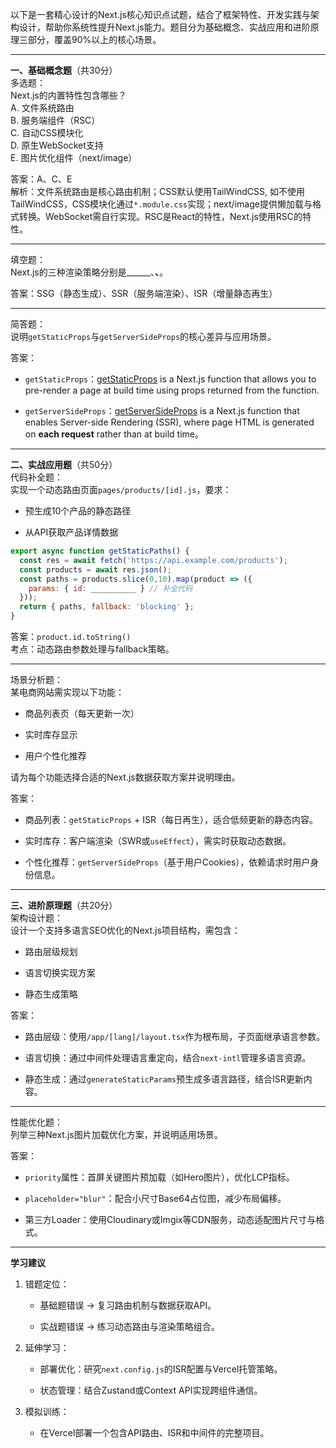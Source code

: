 以下是一套精心设计的Next.js核心知识点试题，结合了框架特性、开发实践与架构设计，帮助你系统性提升Next.js能力。题目分为基础概念、实战应用和进阶原理三部分，覆盖90%以上的核心场景。

---

**一、基础概念题**（共30分）  
多选题：  
Next.js的内置特性包含哪些？  
A. 文件系统路由  
B. 服务端组件（RSC）  
C. 自动CSS模块化  
D. 原生WebSocket支持  
E. 图片优化组件（next/image）  

答案：A、C、E  
解析：文件系统路由是核心路由机制；CSS默认使用TailWindCSS, 如不使用TailWindCSS，CSS模块化通过`*.module.css`实现；next/image提供懒加载与格式转换。WebSocket需自行实现。RSC是React的特性，Next.js使用RSC的特性。

---

填空题：  
Next.js的三种渲染策略分别是______、______、______。  

答案：SSG（静态生成）、SSR（服务端渲染）、ISR（增量静态再生）

---

简答题：  
说明`getStaticProps`与`getServerSideProps`的核心差异与应用场景。  

答案：  
- `getStaticProps`：[getStaticProps](https://nextjs.org/docs/pages/api-reference/functions/get-static-props) is a Next.js function that allows you to pre-render a page at build time using props returned from the function.  

- `getServerSideProps`：[getServerSideProps](https://nextjs.org/docs/pages/building-your-application/data-fetching/get-server-side-props) is a Next.js function that enables Server-side Rendering (SSR), where page HTML is generated on **each request** rather than at build time。  


---

**二、实战应用题**（共50分）  
代码补全题：  
实现一个动态路由页面`pages/products/[id].js`，要求：  
- 预生成10个产品的静态路径  

- 从API获取产品详情数据  


```javascript
export async function getStaticPaths() {
  const res = await fetch('https://api.example.com/products');
  const products = await res.json();
  const paths = products.slice(0,10).map(product => ({
    params: { id: __________ } // 补全代码
  }));
  return { paths, fallback: 'blocking' };
}
```

答案：`product.id.toString()`  
考点：动态路由参数处理与fallback策略。

---

场景分析题：  
某电商网站需实现以下功能：  
- 商品列表页（每天更新一次）  

- 实时库存显示  

- 用户个性化推荐  

请为每个功能选择合适的Next.js数据获取方案并说明理由。  

答案：  
- 商品列表：`getStaticProps` + ISR（每日再生），适合低频更新的静态内容。  

- 实时库存：客户端渲染（SWR或`useEffect`），需实时获取动态数据。  

- 个性化推荐：`getServerSideProps`（基于用户Cookies），依赖请求时用户身份信息。  


---

**三、进阶原理题**（共20分）  
架构设计题：  
设计一个支持多语言SEO优化的Next.js项目结构，需包含：  
- 路由层级规划  

- 语言切换实现方案  

- 静态生成策略  


答案：  
- 路由层级：使用`/app/[lang]/layout.tsx`作为根布局，子页面继承语言参数。  

- 语言切换：通过中间件处理语言重定向，结合`next-intl`管理多语言资源。  

- 静态生成：通过`generateStaticParams`预生成多语言路径，结合ISR更新内容。  


---

性能优化题：  
列举三种Next.js图片加载优化方案，并说明适用场景。  

答案：  
- `priority`属性：首屏关键图片预加载（如Hero图片），优化LCP指标。  

- `placeholder="blur"`：配合小尺寸Base64占位图，减少布局偏移。  

- 第三方Loader：使用Cloudinary或Imgix等CDN服务，动态适配图片尺寸与格式。  


---

**学习建议**  
1. 错题定位：  
   - 基础题错误 → 复习路由机制与数据获取API。  

   - 实战题错误 → 练习动态路由与渲染策略组合。  


2. 延伸学习：  
   - 部署优化：研究`next.config.js`的ISR配置与Vercel托管策略。  

   - 状态管理：结合Zustand或Context API实现跨组件通信。  


3. 模拟训练：  
   - 在Vercel部署一个包含API路由、ISR和中间件的完整项目。